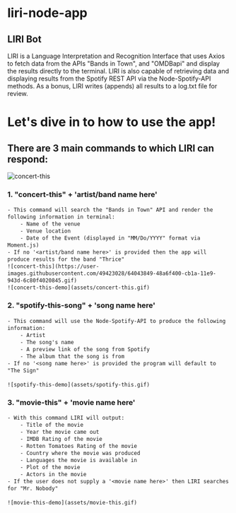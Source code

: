 # liri-node-app
## LIRI Bot

LIRI is a Language Interpretation and Recognition Interface that uses Axios to fetch data from the APIs "Bands in Town", and "OMDBapi" and display the results directly to the terminal.  LIRI is also capable of retrieving data and displaying results from the Spotify REST API via the Node-Spotify-API methods.
As a bonus, LIRI writes (appends) all results to a log.txt file for review.

# Let's dive in to how to use the app!

## There are 3 main commands to which LIRI can respond:

![concert-this](https://user-images.githubusercontent.com/49423028/64043849-48a6f400-cb1a-11e9-943d-6c80f4020845.gif)

### 1. "concert-this" + 'artist/band name here'
    - This command will search the "Bands in Town" API and render the following information in terminal:
        - Name of the venue
        - Venue location
        - Date of the Event (displayed in "MM/Do/YYYY" format via Moment.js)
    - If no '<artist/band name here>' is provided then the app will produce results for the band "Thrice"
    ![concert-this](https://user-images.githubusercontent.com/49423028/64043849-48a6f400-cb1a-11e9-943d-6c80f4020845.gif)
    ![concert-this-demo](assets/concert-this.gif)


### 2. "spotify-this-song" + 'song name here'
    - This command will use the Node-Spotify-API to produce the following information:
        - Artist
        - The song's name
        - A preview link of the song from Spotify
        - The album that the song is from
    - If no '<song name here>' is provided the program will default to "The Sign"

    ![spotify-this-demo](assets/spotify-this.gif)

### 3. "movie-this" + 'movie name here'
    - With this command LIRI will output:
        - Title of the movie
        - Year the movie came out
        - IMDB Rating of the movie
        - Rotten Tomatoes Rating of the movie
        - Country where the movie was produced
        - Languages the movie is available in
        - Plot of the movie
        - Actors in the movie
    - If the user does not supply a '<movie name here>' then LIRI searches for "Mr. Nobody"

    ![movie-this-demo](assets/movie-this.gif)

